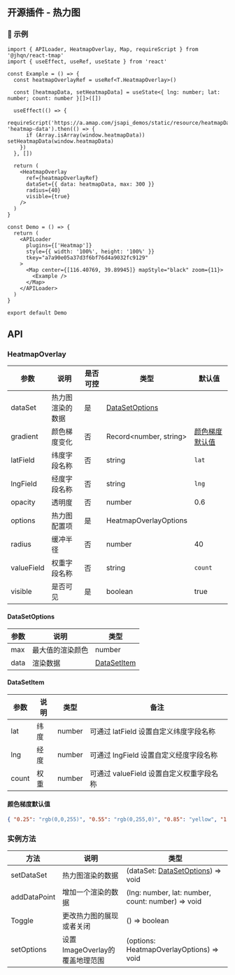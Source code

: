 ## 开源插件 - 热力图

### 🔨 示例

```tsx
import { APILoader, HeatmapOverlay, Map, requireScript } from '@jhqn/react-tmap'
import { useEffect, useRef, useState } from 'react'

const Example = () => {
  const heatmapOverlayRef = useRef<T.HeatmapOverlay>()

  const [heatmapData, setHeatmapData] = useState<{ lng: number; lat: number; count: number }[]>([])

  useEffect(() => {
    requireScript('https://a.amap.com/jsapi_demos/static/resource/heatmapData.js', 'heatmap-data').then(() => {
      if (Array.isArray(window.heatmapData)) setHeatmapData(window.heatmapData)
    })
  }, [])

  return (
    <HeatmapOverlay
      ref={heatmapOverlayRef}
      dataSet={{ data: heatmapData, max: 300 }}
      radius={40}
      visible={true}
    />
  )
}

const Demo = () => {
  return (
    <APILoader
      plugins={['Heatmap']}
      style={{ width: '100%', height: '100%' }}
      tkey="a7a90e05a37d3f6bf76d4a9032fc9129"
    >
      <Map center={[116.40769, 39.89945]} mapStyle="black" zoom={11}>
        <Example />
      </Map>
    </APILoader>
  )
}

export default Demo
```

## API

### HeatmapOverlay

| 参数       | 说明             | 是否可控 | 类型                              | 默认值                            |
| ---------- | ---------------- | -------- | --------------------------------- | --------------------------------- |
| dataSet    | 热力图渲染的数据 | 是       | [DataSetOptions](#datasetoptions) |                                   |
| gradient   | 颜色梯度变化     | 否       | Record<number, string>            | [颜色梯度默认值](#颜色梯度默认值) |
| latField   | 纬度字段名称     | 否       | string                            | `lat`                             |
| lngField   | 经度字段名称     | 否       | string                            | `lng`                             |
| opacity    | 透明度           | 否       | number                            | 0.6                               |
| options    | 热力图配置项     | 是       | HeatmapOverlayOptions             |                                   |
| radius     | 缓冲半径         | 否       | number                            | 40                                |
| valueField | 权重字段名称     | 否       | string                            | `count`                           |
| visible    | 是否可见         | 是       | boolean                           | true                              |

#### DataSetOptions

| 参数 | 说明             | 类型                        |
| ---- | ---------------- | --------------------------- |
| max  | 最大值的渲染颜色 | number                      |
| data | 渲染数据         | [DataSetItem](#datasetitem) |

#### DataSetItem

| 参数  | 说明 | 类型   | 备注                                     |
| ----- | ---- | ------ | ---------------------------------------- |
| lat   | 纬度 | number | 可通过 latField 设置自定义纬度字段名称   |
| lng   | 经度 | number | 可通过 lngField 设置自定义经度字段名称   |
| count | 权重 | number | 可通过 valueField 设置自定义权重字段名称 |

#### 颜色梯度默认值

```json
{ "0.25": "rgb(0,0,255)", "0.55": "rgb(0,255,0)", "0.85": "yellow", "1.0": "rgb(255,0,0)" }
```

### 实例方法

| 方法         | 说明                           | 类型                                                 |
| ------------ | ------------------------------ | ---------------------------------------------------- |
| setDataSet   | 热力图渲染的数据               | (dataSet: [DataSetOptions](#datasetoptions)) => void |
| addDataPoint | 增加一个渲染的数据             | (lng: number, lat: number, count: number) => void    |
| Toggle       | 更改热力图的展现或者关闭       | () => boolean                                        |
| setOptions   | 设置ImageOverlay的覆盖地理范围 | (options: HeatmapOverlayOptions) => void             |
